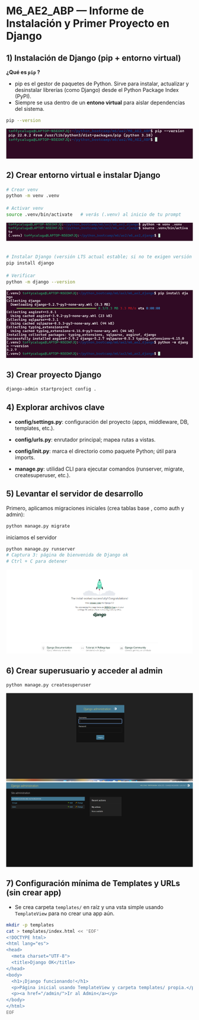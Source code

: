 
# M6_AE2_ABP — Informe de Instalación y Primer Proyecto en Django

## 1) Instalación de Django (pip + entorno virtual)

**¿Qué es ``pip`` ?**

- pip es el gestor de paquetes de Python. Sirve para instalar, actualizar y desinstalar librerías (como Django) desde el Python Package Index (PyPI).
- Siempre se usa dentro de un **entono virtual** para aislar dependencias del sistema.

```bash
pip --version
```
![pip](./static/img/image.png)


## 2) Crear entorno virtual e instalar Django 

```bash
# Crear venv
python -m venv .venv

# Activar venv
source .venv/bin/activate   # verás (.venv) al inicio de tu prompt
```
![.venv](./static/img/entorno.png)
```bash 

# Instalar Django (versión LTS actual estable; si no te exigen versión fija, usa la última)
pip install django

# Verificar
python -m django --version

```
![django](./static/img/django.png)

## 3) Crear proyecto Django

```bash
django-admin startproject config .
```


## 4) Explorar archivos clave

- **config/settings.py**: configuración del proyecto (apps, middleware, DB, templates, etc.).

- **config/urls.py**: enrutador principal; mapea rutas a vistas.

- **config/__init__.py**: marca el directorio como paquete Python; útil para imports.

- **manage.py**: utilidad CLI para ejecutar comandos (runserver, migrate, createsuperuser, etc.).

## 5) Levantar el servidor de desarrollo 

Primero, aplicamos migraciones iniciales (crea tablas base , como auth y admin):

```bash
python manage.py migrate
```

iniciamos el servidor 

```bash
python manage.py runserver
# Captura 3: página de bienvenida de Django ok
# Ctrl + C para detener

```
![web](./static/img/web1.png)

## 6) Crear superusuario y acceder al admin

```bash
python manage.py createsuperuser
```

![login](./static/img/login.png)
![dashboard](./static/img/dashboard.png)


## 7) Configuración mínima de Templates y URLs (sin crear app)

- Se crea carpeta ``templates/`` en raíz y una vsta simple usando ``TemplateView`` para no crear una app aún.

```bash 
mkdir -p templates
cat > templates/index.html << 'EOF'
<!DOCTYPE html>
<html lang="es">
<head>
  <meta charset="UTF-8">
  <title>Django OK</title>
</head>
<body>
  <h1>¡Django funcionando!</h1>
  <p>Página inicial usando TemplateView y carpeta templates/ propia.</p>
  <p><a href="/admin/">Ir al Admin</a></p>
</body>
</html>
EOF

```